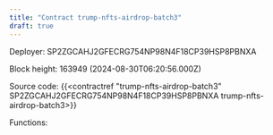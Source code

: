 ```yaml
---
title: "Contract trump-nfts-airdrop-batch3"
draft: true
---
```

Deployer: SP2ZGCAHJ2GFECRG754NP98N4F18CP39HSP8PBNXA


 



Block height: 163949 (2024-08-30T06:20:56.000Z)

Source code: {{<contractref "trump-nfts-airdrop-batch3" SP2ZGCAHJ2GFECRG754NP98N4F18CP39HSP8PBNXA trump-nfts-airdrop-batch3>}}

Functions:


